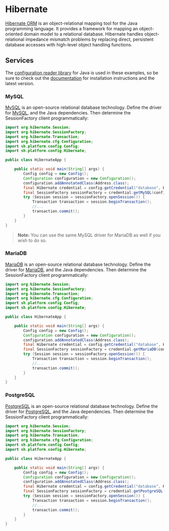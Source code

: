 # Hibernate

[Hibernate ORM](https://hibernate.org/) is an object-relational mapping tool for the Java programming language. It provides a framework for mapping an object-oriented domain model to a relational database. Hibernate handles object-relational impedance mismatch problems by replacing direct, persistent database accesses with high-level object handling functions.

## Services

The [configuration reader library](https://github.com/platformsh/config-reader-java) for Java is used in these examples, so be sure to check out the [documentation](/languages/java.html#support-libraries) for installation instructions and the latest version.

### MySQL

[MySQL](/configuration/services/mysql.md) is an open-source relational database technology. Define the driver for [MySQL](https://mvnrepository.com/artifact/mysql/mysql-connector-java), and the Java dependencies. Then determine the SessionFactory client programmatically:

```java
import org.hibernate.Session;
import org.hibernate.SessionFactory;
import org.hibernate.Transaction;
import org.hibernate.cfg.Configuration;
import sh.platform.config.Config;
import sh.platform.config.Hibernate;

public class HibernateApp {

    public static void main(String[] args) {
        Config config = new Config();
        Configuration configuration = new Configuration();
        configuration.addAnnotatedClass(Address.class);
        final Hibernate credential = config.getCredential("database", Hibernate::new);
        final SessionFactory sessionFactory = credential.getMySQL(configuration);
        try (Session session = sessionFactory.openSession()) {
            Transaction transaction = session.beginTransaction();
            //...
            transaction.commit();
        }
    }
}
```

> **Note:**
> You can use the same MySQL driver for MariaDB as well if you wish to do so.

### MariaDB

[MariaDB](/configuration/services/mysql.md) is an open-source relational database technology. Define the driver for [MariaDB](https://mvnrepository.com/artifact/org.mariadb.jdbc/mariadb-java-client), and the Java dependencies. Then determine the SessionFactory client programmatically:

```java
import org.hibernate.Session;
import org.hibernate.SessionFactory;
import org.hibernate.Transaction;
import org.hibernate.cfg.Configuration;
import sh.platform.config.Config;
import sh.platform.config.Hibernate;

public class HibernateApp {

    public static void main(String[] args) {
        Config config = new Config();
        Configuration configuration = new Configuration();
        configuration.addAnnotatedClass(Address.class);
        final Hibernate credential = config.getCredential("database", Hibernate::new);
        final SessionFactory sessionFactory = credential.getMariaDB(configuration);
        try (Session session = sessionFactory.openSession()) {
            Transaction transaction = session.beginTransaction();
            //...
            transaction.commit();
        }
    }
}
```

### PostgreSQL

[PostgreSQL](/configuration/services/postgresql.md) is an open-source relational database technology. Define the driver for [PostgreSQL](https://mvnrepository.com/artifact/postgresql/postgresql), and the Java dependencies. Then determine the SessionFactory client programmatically:

```java
import org.hibernate.Session;
import org.hibernate.SessionFactory;
import org.hibernate.Transaction;
import org.hibernate.cfg.Configuration;
import sh.platform.config.Config;
import sh.platform.config.Hibernate;

public class HibernateApp {

    public static void main(String[] args) {
        Config config = new Config();
        Configuration configuration = new Configuration();
        configuration.addAnnotatedClass(Address.class);
        final Hibernate credential = config.getCredential("database", Hibernate::new);
        final SessionFactory sessionFactory = credential.getPostgreSQL(configuration);
        try (Session session = sessionFactory.openSession()) {
            Transaction transaction = session.beginTransaction();
            //...
            transaction.commit();
        }
    }
}
```
